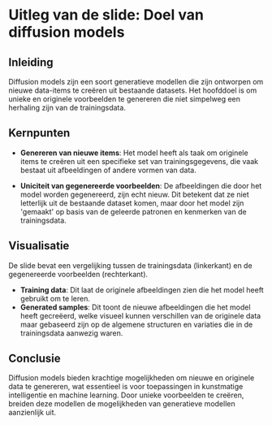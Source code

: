 # Uitleg van de slide: Doel van diffusion models

## Inleiding
Diffusion models zijn een soort generatieve modellen die zijn ontworpen om nieuwe data-items te creëren uit bestaande datasets. Het hoofddoel is om unieke en originele voorbeelden te genereren die niet simpelweg een herhaling zijn van de trainingsdata.

## Kernpunten

- **Genereren van nieuwe items**: Het model heeft als taak om originele items te creëren uit een specifieke set van trainingsgegevens, die vaak bestaat uit afbeeldingen of andere vormen van data.

- **Uniciteit van gegenereerde voorbeelden**: De afbeeldingen die door het model worden gegenereerd, zijn echt nieuw. Dit betekent dat ze niet letterlijk uit de bestaande dataset komen, maar door het model zijn 'gemaakt' op basis van de geleerde patronen en kenmerken van de trainingsdata.

## Visualisatie
De slide bevat een vergelijking tussen de trainingsdata (linkerkant) en de gegenereerde voorbeelden (rechterkant). 

- **Training data**: Dit laat de originele afbeeldingen zien die het model heeft gebruikt om te leren. 
- **Generated samples**: Dit toont de nieuwe afbeeldingen die het model heeft gecreëerd, welke visueel kunnen verschillen van de originele data maar gebaseerd zijn op de algemene structuren en variaties die in de trainingsdata aanwezig waren.

## Conclusie
Diffusion models bieden krachtige mogelijkheden om nieuwe en originele data te genereren, wat essentieel is voor toepassingen in kunstmatige intelligentie en machine learning. Door unieke voorbeelden te creëren, breiden deze modellen de mogelijkheden van generatieve modellen aanzienlijk uit.